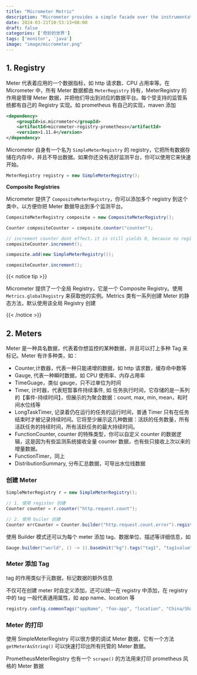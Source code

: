 ```yaml
---
title: "Micrometer Metric"
description: "Micrometer provides a simple facade over the instrumentation clients for the most popular observability systems, allowing you to instrument your JVM-based application code without vendor lock-in. Think SLF4J, but for observability."
date: 2024-03-21T10:53:13+08:00
draft: false
categories: ['奇妙的世界']
tags: ['monitor', 'java']
image: "image/micrometer.png"
---
```


## 1. Registry

Meter 代表着应用的一个数据指标，如 http 请求数、CPU 占用率等。在 Micrometer 中，所有 Meter 数据都由 `MeterRegistry` 持有，MeterRegistry 的作用是管理 Meter 数据，并把他们导出到对应的数据平台。每个受支持的监管系统都有自己的 Registry 实现。如 prometheus 有自己的实现，maven 添加

```xml
<dependency>
    <groupId>io.micrometer</groupId>
    <artifactId>micrometer-registry-prometheus</artifactId>
    <version>1.11.4</version>
</dependency>

```

Micrometer 自身有一个名为 `SimpleMeterRegistry` 的 registry，它把所有数据存储在内存中，并且不导出数据。如果你还没有选好监测平台，你可以使用它来快速开始。

```java
MeterRegistry registry = new SimpleMeterRegistry();
```

**Composite Registries**

Micrometer 提供了 `CompositeMeterRegistry`，你可以添加多个 registry 到这个类中，以方便你把 Meter 数据导出到多个监测平台。

```java
CompositeMeterRegistry composite = new CompositeMeterRegistry();

Counter compositeCounter = composite.counter("counter");

// increment counter dont effect，it is still yields 0, because no registry be added to composite,
compositeCounter.increment();

composite.add(new SimpleMeterRegistry());

compositeCounter.increment();
```

{{< notice tip >}}

Micrometer 提供了一个全局 Registry，它是一个 Composite Registry。使用 `Metrics.globalRegistry` 来获取他的实例。Metrics 类有一系列创建 Meter 的静态方法，默认使用该全局 Registry 创建

{{< /notice >}}

## 2. Meters

Meter 是一种具名数据，代表着你想监控的某种数据，并且可以打上多种 Tag 来标记。Meter 有许多种类，如：

+ Counter,计数器，代表一种只能递增的数据，如 http 请求数，缓存命中数等
+ Gauge, 代表一种瞬时数据，如 CPU 使用率、内存占用率
+ TimeGuage，类似 gauge，只不过单位为时间
+ Timer, 计时器，代表短暂事件持续事件, 如 任务执行时间，它存储的是一系列的【事件-持续时间】，但展示的为聚合数据：count, max, min, mean，和时间水位线等
+ LongTaskTimer, 记录着仍在运行的任务的运行时间，普通 Timer 只有在任务结束时才被记录持续时间。它将至少展示这几种数据：活跃的任务数量，所有活跃任务的持续时间，所有活跃任务的最大持续时间。
+ FunctionCounter, counter 的特殊类型，你可以自定义 counter 的数据逻辑，这是因为有些监测系统接收全量 counter 数据，也有些只接收上次以来的增量数据。
+ FunctionTimer，同上
+ DistributionSummary, 分布汇总数据，可导出水位线数据


### 创建 Meter

```java
SimpleMeterRegistry r = new SimpleMeterRegistry();

// 1. 使用 register 创建
Counter counter = r.counter("http.request.count");

// 2. 使用 builer 创建
Counter errCounter = Counter.builder("http.request.count.error").register(r);
```

使用 Builder 模式还可以为每个 meter 添加 tag、数据单位、描述等详细信息，如

```java
Gauge.builder("world", () -> 1).baseUnit("kg").tags("tag1", "tag1value").description("World weight");
```

### Meter 添加 Tag 

tag 的作用类似于元数据，标记数据的额外信息

不仅可在创建 meter 时自定义添加，还可以统一在 registry 中添加，在 registry 中的 tag 一般代表通用属性，如 app name、location 等

```java
registry.config.commonTags("appName", "foo-app", "location", "China/Shanghai")
```

### Meter 的打印

使用 SimpleMeterRegistry 可以很方便的调试 Meter 数据，它有一个方法 `getMeterAsString()` 可以快速打印出所有托管的 Meter 数据。

PrometheusMeterRegistry 也有一个 `scrape()` 的方法用来打印 prometheus 风格的 Meter 数据

